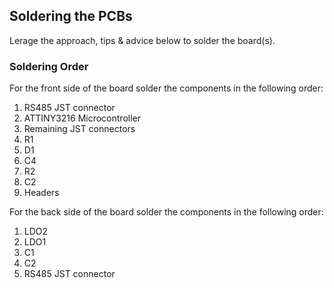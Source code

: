 ## Soldering the PCBs
Lerage the approach, tips & advice below to solder the board(s).

### Soldering Order

For the front side of the board solder the components in the following order:
1. RS485 JST connector
1. ATTINY3216 Microcontroller
1. Remaining JST connectors
1. R1
1. D1
1. C4
1. R2
1. C2
1. Headers

For the back side of the board solder the components in the following order:
1. LDO2
1. LDO1
1. C1
1. C2
1. RS485 JST connector


